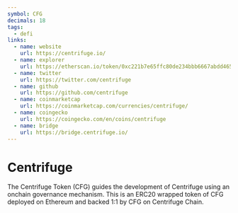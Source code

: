 ```yaml
---
symbol: CFG
decimals: 18
tags:
  - defi
links:
  - name: website
    url: https://centrifuge.io/
  - name: explorer
    url: https://etherscan.io/token/0xc221b7e65ffc80de234bbb6667abdd46593d34f0
  - name: twitter
    url: https://twitter.com/centrifuge
  - name: github
    url: https://github.com/centrifuge
  - name: coinmarketcap
    url: https://coinmarketcap.com/currencies/centrifuge/
  - name: coingecko
    url: https://coingecko.com/en/coins/centrifuge
  - name: bridge
    url: https://bridge.centrifuge.io/
---
```


# Centrifuge

The Centrifuge Token (CFG) guides the development of Centrifuge using an onchain governance mechanism. This is an ERC20 wrapped token of CFG deployed on Ethereum and backed 1:1 by CFG on Centrifuge Chain.
